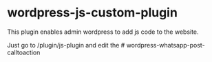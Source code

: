 # wordpress-js-custom-plugin


This plugin enables admin wordpress to add js code to the website. 

Just go to /plugin/js-plugin and edit the <script></script># wordpress-whatsapp-post-calltoaction
